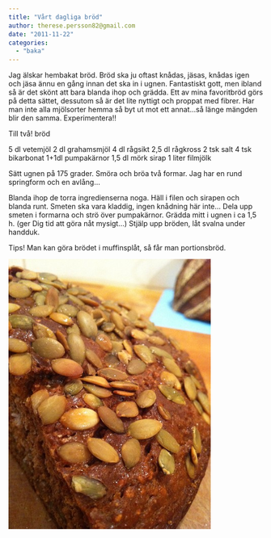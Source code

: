 ```yaml
---
title: "Vårt dagliga bröd"
author: therese.persson82@gmail.com
date: "2011-11-22"
categories: 
  - "baka"
---
```


Jag älskar hembakat bröd. Bröd ska ju oftast knådas, jäsas, knådas igen och jäsa ännu en gång innan det ska in i ugnen. Fantastiskt gott, men ibland så är det skönt att bara blanda ihop och grädda. Ett av mina favoritbröd görs på detta sättet, dessutom så är det lite nyttigt och proppat med fibrer. Har man inte alla mjölsorter hemma så byt ut mot ett annat...så länge mängden blir den samma. Experimentera!!

Till två! bröd

5 dl vetemjöl 2 dl grahamsmjöl 4 dl rågsikt 2,5 dl rågkross 2 tsk salt 4 tsk bikarbonat 1+1dl pumpakärnor 1,5 dl mörk sirap 1 liter filmjölk

Sätt ugnen på 175 grader. Smöra och bröa två formar. Jag har en rund springform och en avlång...

Blanda ihop de torra ingredienserna noga. Häll i filen och sirapen och blanda runt. Smeten ska vara kladdig, ingen knådning här inte... Dela upp smeten i formarna och strö över pumpakärnor. Grädda mitt i ugnen i ca 1,5 h. (ger Dig tid att göra nåt mysigt...) Stjälp upp bröden, låt svalna under handduk.

Tips! Man kan göra brödet i muffinsplåt, så får man portionsbröd.

![](/static/img/pic_176104872.jpg "pic_176104872")
